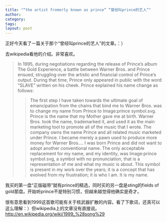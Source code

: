 ```yaml
---
title: "“the artist fromerly known as prince” “曾经叫prince的艺人”"
author:
category: 
tags: 
layout: post
---
```

正好今天看了一篇关于那个“曾经叫prince的艺人”的文章。：）

去wikipedia看他的介绍。非常喜欢。

<blockquote>

In 1995, during negotiations regarding the release of Prince’s album The Gold Experience, a battle between Warner Bros. and Prince ensued, struggling over the artistic and financial control of Prince’s output. During that time, Prince only appeared in public with the word “SLAVE” written on his cheek. Prince explained his name change as follows:



<blockquote>

The first step I have taken towards the ultimate goal of emancipation from the chains that bind me to Warner Bros. was to change my name from Prince to Image:prince symbol.svg. Prince is the name that my Mother gave me at birth. Warner Bros. took the name, trademarked it, and used it as the main marketing tool to promote all of the music that I wrote. The company owns the name Prince and all related music marketed under Prince. I became merely a pawn used to produce more money for Warner Bros.… I was born Prince and did not want to adopt another conventional name. The only acceptable replacement for my name, and my identity, was Image:prince symbol.svg, a symbol with no pronunciation, that is a representation of me and what my music is about. This symbol is present in my work over the years; it is a concept that has evolved from my frustration; it is who I am. It is my name.

</blockquote>

</blockquote>

我买的第一盘“正版磁带”就有prince的精选，同时买的另一盘是sting的fields of gold那盘。开始听prince不是特别习惯，但越来越觉得他确实是奇才。

很有意思看到1999这首歌可能有关于核武器扩散的内容。看了下歌词，还真可以这么理解：）但wikipedia上的文章没有直接说。<a href="http://en.wikipedia.org/wiki/1999_%28song%29">http://en.wikipedia.org/wiki/1999_%28song%29</a>

